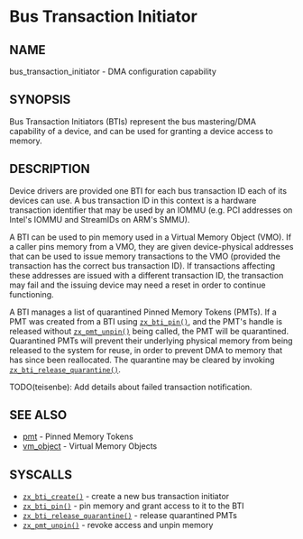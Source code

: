 # Bus Transaction Initiator

## NAME

bus_transaction_initiator - DMA configuration capability

## SYNOPSIS

Bus Transaction Initiators (BTIs) represent the bus mastering/DMA capability
of a device, and can be used for granting a device access to memory.

## DESCRIPTION

Device drivers are provided one BTI for each bus transaction ID each of its
devices can use.  A bus transaction ID in this context is a hardware transaction
identifier that may be used by an IOMMU (e.g. PCI addresses on Intel's IOMMU
and StreamIDs on ARM's SMMU).

A BTI can be used to pin memory used in a Virtual Memory Object (VMO).
If a caller pins memory from a VMO, they are given device-physical addresses
that can be used to issue memory transactions to the VMO (provided the
transaction has the correct bus transaction ID).  If transactions affecting
these addresses are issued with a different transaction ID, the transaction
may fail and the issuing device may need a reset in order to continue functioning.

A BTI manages a list of quarantined Pinned Memory Tokens (PMTs).  If a PMT was
created from a BTI using [`zx_bti_pin()`], and the PMT's handle is released
without [`zx_pmt_unpin()`] being called, the PMT will be quarantined.
Quarantined PMTs will prevent their underlying physical memory from being
released to the system for reuse, in order to prevent DMA to memory that has
since been reallocated.  The quarantine may be cleared by invoking
[`zx_bti_release_quarantine()`].

TODO(teisenbe): Add details about failed transaction notification.

## SEE ALSO

 - [pmt](pinned_memory_token.md) - Pinned Memory Tokens
 - [vm_object](vm_object.md) - Virtual Memory Objects

## SYSCALLS

 - [`zx_bti_create()`] - create a new bus transaction initiator
 - [`zx_bti_pin()`] - pin memory and grant access to it to the BTI
 - [`zx_bti_release_quarantine()`] - release quarantined PMTs
 - [`zx_pmt_unpin()`] - revoke access and unpin memory

[`zx_bti_create()`]: /reference/syscalls/bti_create.md
[`zx_bti_pin()`]: /reference/syscalls/bti_pin.md
[`zx_bti_release_quarantine()`]: /reference/syscalls/bti_release_quarantine.md
[`zx_pmt_unpin()`]: /reference/syscalls/pmt_unpin.md
